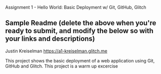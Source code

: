 Assignment 1 - Hello World: Basic Deployment w/ Git, GitHub, Glitch


Sample Readme (delete the above when you're ready to submit, and modify the below so with your links and descriptions)
---

Justin Kreiselman
https://a1-kreiselman.glitch.me

This project shows the basic deployment of a web application using Git, GitHub and Glitch. This project is a warm up excercise 




